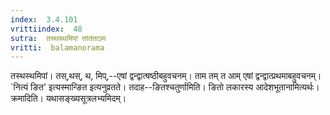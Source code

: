 ```yaml
---
index:  3.4.101
vrittiindex:  48
sutra:  तस्थस्थमिपां तांतंताऽमः
vritti:  balamanorama 
---
```


तस्थस्थमिपां। तस्,थस्, थ, मिप्,--एषां द्वन्द्वात्षष्ठीबहुवचनम्। ताम तम् त आम् एषां द्वन्द्वात्प्रथमाबहुवचनम्। `नित्यं ङित' इत्यस्मान्ङित इत्यनुव्रतते। तदाह--ङितश्चतुर्णामिति। ङितो लकारस्य आदेशभूतानामित्यर्थः। क्रमादिति। यथासङ्ख्यसूत्रलभ्यमिदम्। 

